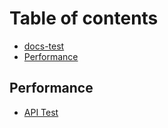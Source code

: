 # Table of contents

* [docs-test](README.md)
* [Performance](performance-q.md)

## Performance

* [API Test](performance-1/untitled.md)

